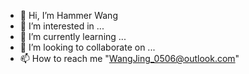 - 👋 Hi, I’m Hammer Wang
- 👀 I’m interested in ...
- 🌱 I’m currently learning ...
- 💞️ I’m looking to collaborate on ...
- 📫 How to reach me "WangJing_0506@outlook.com"

<!---
MyNameIsHammerWang/MyNameIsHammerWang is a ✨ special ✨ repository because its `README.md` (this file) appears on your GitHub profile.
You can click the Preview link to take a look at your changes.
--->
